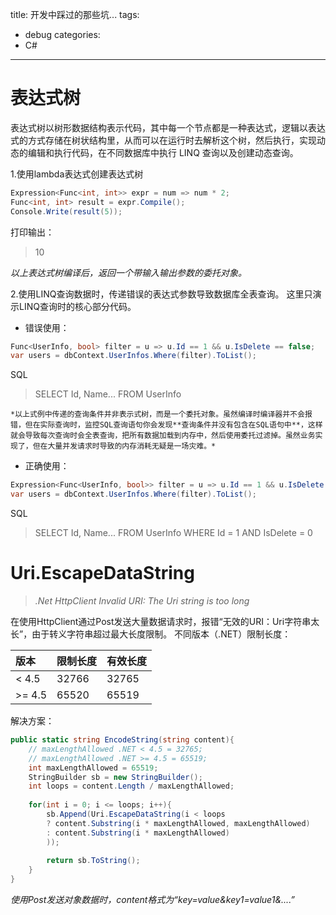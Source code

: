title: 开发中踩过的那些坑...
tags:
  - debug
categories:
  - C#
---
# 表达式树
表达式树以树形数据结构表示代码，其中每一个节点都是一种表达式，逻辑以表达式的方式存储在树状结构里，从而可以在运行时去解析这个树，然后执行，实现动态的编辑和执行代码，在不同数据库中执行 LINQ 查询以及创建动态查询。
<!--more -->
1.使用lambda表达式创建表达式树
``` C#
Expression<Func<int, int>> expr = num => num * 2;
Func<int, int> result = expr.Compile();
Console.Write(result(5));
```
打印输出：
> 10

*以上表达式树编译后，返回一个带输入输出参数的委托对象。*

2.使用LINQ查询数据时，传递错误的表达式参数导致数据库全表查询。
这里只演示LINQ查询时的核心部分代码。
- 错误使用：
``` C#
Func<UserInfo, bool> filter = u => u.Id == 1 && u.IsDelete == false;
var users = dbContext.UserInfos.Where(filter).ToList();
```
SQL
> SELECT Id, Name... FROM UserInfo

	*以上式例中传递的查询条件并非表示式树，而是一个委托对象。虽然编译时编译器并不会报错，但在实际查询时，监控SQL查询语句你会发现**查询条件并没有包含在SQL语句中**，这样就会导致每次查询时会全表查询，把所有数据加载到内存中，然后使用委托过滤掉。虽然业务实现了，但在大量并发请求时导致的内存消耗无疑是一场灾难。*
	
- 正确使用：
``` C#
Expression<Func<UserInfo, bool>> filter = u => u.Id == 1 && u.IsDelete == false;
var users = dbContext.UserInfos.Where(filter).ToList();
```
SQL
> SELECT Id, Name... FROM UserInfo WHERE Id = 1 AND IsDelete = 0

# Uri.EscapeDataString
> *.Net HttpClient Invalid URI: The Uri string is too long*

在使用HttpClient通过Post发送大量数据请求时，报错“无效的URI：Uri字符串太长”，由于转义字符串超过最大长度限制。
不同版本（.NET）限制长度：

| 版本  | 限制长度  | 有效长度  |
| :------------ | :------------ | :------------ |
|  < 4.5   |  32766  | 32765   |
|  >= 4.5 | 65520   | 65519   | 

解决方案：
``` C#
public static string EncodeString(string content){
    // maxLengthAllowed .NET < 4.5 = 32765;
    // maxLengthAllowed .NET >= 4.5 = 65519;
    int maxLengthAllowed = 65519;
    StringBuilder sb = new StringBuilder();
	int loops = content.Length / maxLengthAllowed;
	
	for(int i = 0; i <= loops; i++){
		sb.Append(Uri.EscapeDataString(i < loops 
		? content.Substring(i * maxLengthAllowed, maxLengthAllowed)
		: content.Substring(i * maxLengthAllowed)
		));
		
		return sb.ToString();
	}
}
```
*使用Post发送对象数据时，content格式为“key=value&key1=value1&....”*